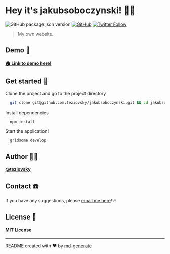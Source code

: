 # Hey it's jakubsoboczynski! 🖖🏼

![GitHub package.json version](https://img.shields.io/github/package-json/v/teziovsky/jakubsoboczynski) [![GitHub](https://img.shields.io/github/license/teziovsky/jakubsoboczynski)](https://choosealicense.com/licenses/mit/) [![Twitter Follow](https://img.shields.io/twitter/follow/teziovsky?style=social)](https://www.twitter.com/teziovsky)

> My own website.

## Demo 👀
#### [🏠 Link to demo here!](https://www.jakubsoboczynski.pl/)

## Get started 🏁

Clone the project and go to the project directory

```bash
  git clone git@github.com:teziovsky/jakubsoboczynski.git && cd jakubsoboczynski
```

Install dependencies

```bash
  npm install
```

Start the application!

```bash
  gridsome develop
```

## Author 🙎🏼‍

#### [@teziovsky](https://www.github.com/teziovsky)

## Contact ☎️

If you have any suggestions, please [email me here](mailto:jakub.soboczynski@icloud.com)! 🔥

## License 🧾

#### [MIT License](https://choosealicense.com/licenses/mit/)

---

README created with ❤️ by [md-generate](https://www.npmjs.com/package/md-generate)